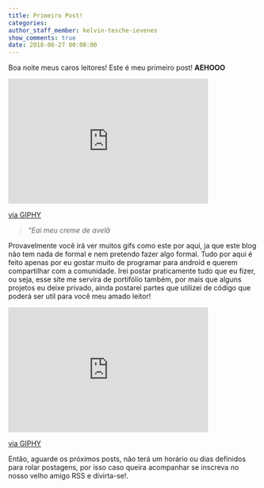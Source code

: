 ```yaml
---
title: Primeiro Post!
categories:
author_staff_member: kelvin-tesche-ievenes
show_comments: true
date: 2018-06-27 00:00:00
---
```


Boa noite meus caros leitores! Este é meu primeiro post! **AEHOOO**

<div style="width:80%;height:0;padding-bottom:50%;position:relative;"><iframe src="https://giphy.com/embed/oXnN2TNSgfJQI" style="position:absolute" class="giphy-embed" allowfullscreen="" width="100%" height="100%" frameborder="0"></iframe></div>

[via GIPHY](https://giphy.com/gifs/sexy-popular-oXnN2TNSgfJQI)

> *“Eai meu creme de avelã*

Provavelmente você irá ver muitos gifs como este por aqui, ja que este blog não tem nada de formal e nem pretendo fazer algo formal. Tudo por aqui é feito apenas por eu gostar muito de programar para android e querem compartilhar com a comunidade. Irei postar praticamente tudo que eu fizer, ou seja, esse site me servira de portifólio também, por mais que alguns projetos eu deixe privado, ainda postarei partes que utilizei de código que poderá ser util para você meu amado leitor!

<div style="width:80%;height:0;padding-bottom:50%;position:relative;"><iframe src="https://giphy.com/embed/vUUAX04g3fto4" style="position:absolute" class="giphy-embed" allowfullscreen="" width="100%" height="100%" frameborder="0"></iframe></div>

[via GIPHY](https://giphy.com/gifs/reaction-vUUAX04g3fto4)

Então, aguarde os próximos posts, não terá um horário ou dias definidos para rolar postagens, por isso caso queira acompanhar se inscreva no nosso velho amigo RSS e divirta-se!.